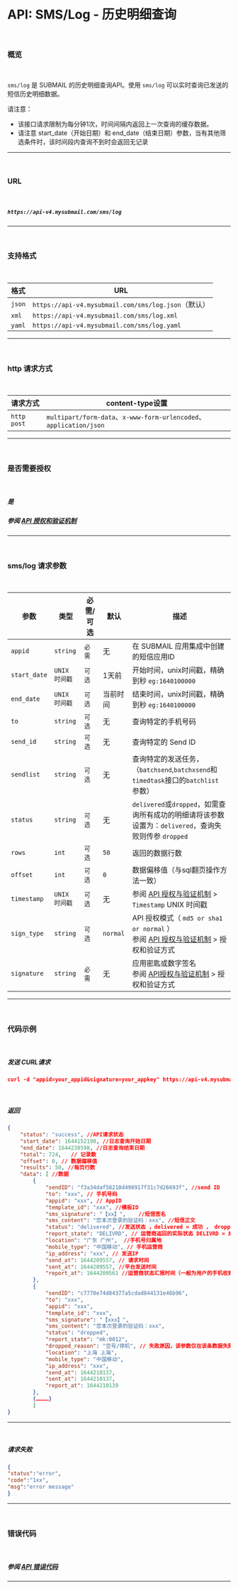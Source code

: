 # API: SMS/Log - 历史明细查询

<br>

### **概览**

<br>

`sms/log` 是 SUBMAIL 的历史明细查询API。使用 `sms/log` 可以实时查询已发送的短信历史明细数据。



请注意：

- 该接口请求限制为每分钟1次，时间间隔内返回上一次查询的缓存数据。
- 请注意 start_date（开始日期）和 end_date（结束日期）参数，当有其他筛选条件时，该时间段内查询不到时会返回无记录

------

<br>

### **URL**

<br>

##### `https://api-v4.mysubmail.com/sms/log`

------


<br>

### **支持格式**

<br>


| 格式   | URL                                                 |
| ------ | --------------------------------------------------- |
| `json` | `https://api-v4.mysubmail.com/sms/log.json`（默认） |
| `xml`  | `https://api-v4.mysubmail.com/sms/log.xml`          |
| `yaml` | `https://api-v4.mysubmail.com/sms/log.yaml`         |

------

<br>

### **http 请求方式**

<br>

| 请求方式    | content-type设置                                             |
| ----------- | ------------------------------------------------------------ |
| `http post` | `multipart/form-data`、`x-www-form-urlencoded`、`application/json` |

------

<br>

### **是否需要授权**

<br>

##### 是

##### 参阅 [API 授权和验证机制](https://www.mysubmail.com/documents/VBcbe)

------

<br>

### **sms/log   请求参数**

<br>


| 参数         | 类型          | 必需/可选 | 默认     | 描述                                                         |
| ------------ | ------------- | --------- | -------- | ------------------------------------------------------------ |
| `appid`      | `string`      | `必需`    | 无       | 在 SUBMAIL 应用集成中创建的短信应用ID                        |
| `start_date` | `UNIX 时间戳` | `可选`    | 1天前    | 开始时间，unix时间戳，精确到秒 `eg:1640100000`               |
| `end_date`   | `UNIX 时间戳` | `可选`    | 当前时间 | 结束时间，unix时间戳，精确到秒 `eg:1640100000`               |
| `to`         | `string`      | `可选`    | 无       | 查询特定的手机号码                                           |
| `send_id`    | `string`      | `可选`    | 无       | 查询特定的 Send ID                                           |
| `sendlist`   | `string`      | `可选`    | 无       | 查询特定的发送任务，（`batchsend`,`batchxsend`和`timedtask`接口的`batchlist` 参数） |
| `status`     | `string`      | `可选`    | 无       | `delivered`或`dropped`，如需查询所有成功的明细请将该参数设置为：`delivered`，查询失败则传参 `dropped` |
| `rows`       | `int`         | `可选`    | `50`     | 返回的数据行数                                               |
| `offset`     | `int`         | `可选`    | `0`      | 数据偏移值（与sql翻页操作方法一致）                          |
| `timestamp`  | `UNIX 时间戳` | `可选`    | 无       | 参阅 [API 授权与验证机制](https://www.mysubmail.com/documents/VBcbe)  \>  `Timestamp` UNIX 时间戳 |
| `sign_type`  | `string`      | `可选`    | `normal` | API 授权模式（  `md5 or sha1 or normal` ）<br>参阅 [API 授权与验证机制](https://www.mysubmail.com/documents/VBcbe)  \>  授权和验证方式 |
| `signature`  | `string`      | `必需`    | 无       | 应用密匙或数字签名<br>参阅 [API授权与验证机制](https://www.mysubmail.com/documents/VBcbe)  \>  授权和验证方式 |

------

<br>

### **代码示例**

<br>

##### 发送 CURL请求


```json
curl -d "appid=your_appid&signature=your_appkey" https://api-v4.mysubmail.com/sms/log
```

<br>

##### 返回


```json
{
    "status": "success", //API请求状态
    "start_date": 1644152198, //日志查询开始日期
    "end_date": 1644238598,	//日志查询结束日期
    "total": 724,	// 记录数
    "offset": 0, // 数据偏移值
    "results": 50, //每页行数
    "data": [ //数据
        {
            "sendID": "f3a34daf58210d498917f31c7d26693f", //send ID
            "to": "xxx", // 手机号码
            "appid": "xxx",	// AppID
            "template_id": "xxx", //模板ID
            "sms_signature": "【xx】",	//短信签名
            "sms_content": "您本次登录的验证码：xxx",	//短信正文
            "status": "delivered", //发送状态 ，delivered = 成功 ， dropped = 失败 ， pending=未知（运营商未返回）
            "report_state": "DELIVRD", // 运营商返回的实际状态 DELIVRD = 成功，其他均为失败 pending=未知（运营商未返回）
            "location": "广东 广州",  //手机号归属地
            "mobile_type": "中国移动", // 手机运营商
            "ip_address": "xxx", // 发送IP
            "send_at": 1644209557, // 请求时间
            "sent_at": 1644209557, //平台发送时间
            "report_at": 1644209561 //运营商状态汇报时间（一般为用户的手机收到短信的时间）
        },
      	{
            "sendID": "c7770e74d84377a5cdad844131e46b96",
            "to": "xxx",
            "appid": "xxx",
            "template_id": "xxx",
            "sms_signature": "【xxx】",
            "sms_content": "您本次登录的验证码：xxx",
            "status": "dropped",
            "report_state": "mk:0012",
            "dropped_reason": "空号/停机", // 失败原因，该参数仅在该条数据失败时返回的原因分析
            "location": "上海 上海",
            "mobile_type": "中国移动",
            "ip_address": "xxx",
            "send_at": 1644210137,
            "sent_at": 1644210137,
            "report_at": 1644210139
        },
        {…………}
        ]
}
```

---

<br>

##### 请求失败


```json
{
"status":"error",
"code":"1xx",
"msg":"error message"
}
```

---

<br>

### **错误代码**

<br>

##### 参阅 [API 错误代码](https://www.mysubmail.com/documents/rK2yh3)

------


